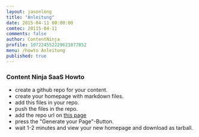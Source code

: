 ```yaml
---
layout: jasonlong
title: "Anleitung"
date: 2015-04-11 00:00:00
comtec: 20115-04-11
comments: false
author: ContentNinja
profile: 107224552229621877852
menu: /howto Anleitung
published: true
---
```


### Content Ninja SaaS Howto

  * create a github repo for your content. 
  * create your homepage with markdown files. 
  * add this files in your repo.
  * push the files in the repo.
  * add the repo url on [this page](/index.html)
  * press the "Generate your Page"-Button.
  * wait 1-2 minutes and view your new homepage and download as tarball. 



